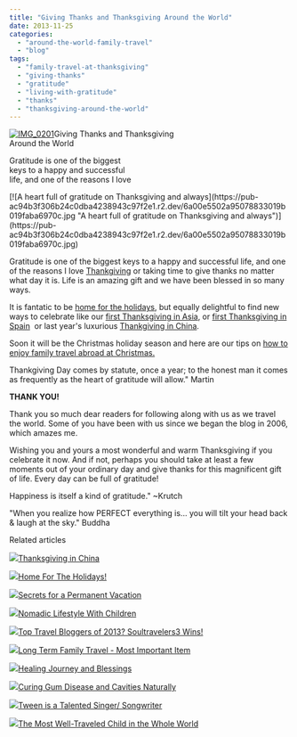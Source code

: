 ```yaml
---
title: "Giving Thanks and Thanksgiving Around the World"
date: 2013-11-25
categories: 
  - "around-the-world-family-travel"
  - "blog"
tags: 
  - "family-travel-at-thanksgiving"
  - "giving-thanks"
  - "gratitude"
  - "living-with-gratitude"
  - "thanks"
  - "thanksgiving-around-the-world"
---
```


[![IMG_0201](https://pub-ac94b3f306b24c0dba4238943c97f2e1.r2.dev/6a00e5502a95078833019b01a0099d970d.jpg "IMG_0201")](https://pub-ac94b3f306b24c0dba4238943c97f2e1.r2.dev/6a00e5502a95078833019b01a0099d970d.jpg)Giving Thanks and Thanksgiving  
Around the World  
  
Gratitude is one of the biggest  
keys to a happy and successful  
life, and one of the reasons I love

<!--more--> [![A heart full of gratitude on Thanksgiving and always](https://pub-ac94b3f306b24c0dba4238943c97f2e1.r2.dev/6a00e5502a95078833019b019faba6970c.jpg "A heart full of gratitude on Thanksgiving and always")](https://pub-ac94b3f306b24c0dba4238943c97f2e1.r2.dev/6a00e5502a95078833019b019faba6970c.jpg)  
  
Gratitude is one of the biggest keys to a happy and successful life, and one of the reasons I love [Thankgiving](http://soultravelers3new.local/2009/11/thanksgiving-blessings-in-spain-.html "Thankgiving blessings") or taking time to give thanks no matter what day it is. Life is an amazing gift and we have been blessed in so many ways.  
  
It is fantatic to be [home for the holidays](http://soultravelers3new.local/2011/11/home-for-the-holidays.html "home for the holidays"), but equally delightful to find new ways to celebrate like our [first Thanksgiving in Asia](http://soultravelers3new.local/2010/11/first-thanksgiving-in-asia.html " thankgiving in asia"), or [first Thanksgiving in Spain](http://soultravelers3new.local/2006/11/happy-thanksgiv.html "first thanksgiving in spain")  or last year's luxurious [Thankgiving in China](http://soultravelers3new.local/2012/11/thanksgiving-in-china.html "thanksgiving in China").  
  
Soon it will be the Christmas holiday season and here are our tips on [how to enjoy family travel abroad at Christmas.](http://soultravelers3new.local/2009/12/how-to-enjoy-family-travel-abroad-at-christmas-digital-nomad-4hww-extended-travel-holidays.html "how to enjoy family travel abroad at christmas")  
  
Thankgiving Day comes by statute, once a year; to the honest man it comes as frequently as the heart of gratitude will allow." Martin  
  
**THANK YOU!**  
  
Thank you so much dear readers for following along with us as we travel the world. Some of you have been with us since we began the blog in 2006, which amazes me.  
  
Wishing you and yours a most wonderful and warm Thanksgiving if you celebrate it now. And if not, perhaps you should take at least a few moments out of your ordinary day and give thanks for this magnificent gift of life. Every day can be full of gratitude!  
  
Happiness is itself a kind of gratitude." ~Krutch  
  
"When you realize how PERFECT everything is... you will tilt your head back & laugh at the sky." Buddha

Related articles

[![](http://i.zemanta.com/127435151_80_80.jpg)](http://soultravelers3new.local/2012/11/thanksgiving-in-china.html)[Thanksgiving in China](http://soultravelers3new.local/2012/11/thanksgiving-in-china.html)

[![](http://i.zemanta.com/noimg_111_80_80.jpg)](http://soultravelers3new.local/2011/11/home-for-the-holidays.html)[Home For The Holidays!](http://soultravelers3new.local/2011/11/home-for-the-holidays.html)

[![](http://i.zemanta.com/197008054_80_80.jpg)](http://soultravelers3new.local/2013/08/secrets-for-a-permanent-vacation-travel-tips.html)[Secrets for a Permanent Vacation](http://soultravelers3new.local/2013/08/secrets-for-a-permanent-vacation-travel-tips.html)

[![](http://i.zemanta.com/97268419_80_80.jpg)](http://soultravelers3new.local/2012/06/nomadic-lifestyle-with-children-.html)[Nomadic Lifestyle With Children](http://soultravelers3new.local/2012/06/nomadic-lifestyle-with-children-.html)

[![](http://i.zemanta.com/135568483_80_80.jpg)](http://soultravelers3new.local/2013/01/top-travel-bloggers-of-2013-soultravelers3-wins-.html)[Top Travel Bloggers of 2013? Soultravelers3 Wins!](http://soultravelers3new.local/2013/01/top-travel-bloggers-of-2013-soultravelers3-wins-.html)

[![](http://i.zemanta.com/183319839_80_80.jpg)](http://soultravelers3new.local/2013/07/long-term-family-travel-most-important-item.html)[Long Term Family Travel - Most Important Item](http://soultravelers3new.local/2013/07/long-term-family-travel-most-important-item.html)

[![](http://i.zemanta.com/191008312_80_80.jpg)](http://soultravelers3new.local/2013/07/healing-journey-and-blessings.html)[Healing Journey and Blessings](http://soultravelers3new.local/2013/07/healing-journey-and-blessings.html)

[![](http://i.zemanta.com/154024597_80_80.jpg)](http://soultravelers3new.local/2013/03/curing-gum-disease-and-cavities-naturally.html)[Curing Gum Disease and Cavities Naturally](http://soultravelers3new.local/2013/03/curing-gum-disease-and-cavities-naturally.html)

[![](http://i.zemanta.com/203013559_80_80.jpg)](http://soultravelers3new.local/2013/09/tween-is-a-talented-singer-songwriter.html)[Tween is a Talented Singer/ Songwriter](http://soultravelers3new.local/2013/09/tween-is-a-talented-singer-songwriter.html)

[![](http://i.zemanta.com/207027430_80_80.jpg)](http://soultravelers3new.local/2013/09/the-most-well-traveled-child-in-the-whole-world.html)[The Most Well-Traveled Child in the Whole World](http://soultravelers3new.local/2013/09/the-most-well-traveled-child-in-the-whole-world.html)
